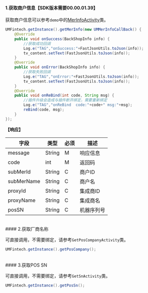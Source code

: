 #### 1.获取商户信息【SDK版本需要00.00.01.39】

获取商户信息可以参考`demo`中的[MerInfoActivity](https://github.com/mr-yang/PayPluginDemo/blob/master/app/src/main/java/com/umpay/payplugindemo/MerInfoActivity.java)类。

```java
UMFintech.getInstance().getMerInfo(new UMMerInfoCallBack() {
	@Override
	public void onSuccess(BackShopInfo info) {
		//获取成功回调
		Log.e("TAG","onSuccess:"+FastJsonUtils.toJson(info));
		tv_content.setText(FastJsonUtils.toJson(info));
	}
	@Override
	public void onError(BackShopInfo info) {
		//获取失败回调
		Log.e("TAG","onError:"+FastJsonUtils.toJson(info));
		tv_content.setText(FastJsonUtils.toJson(info));
	}
	@Override
	public void onReBind(int code, String msg) {
		//插件升级会造成与插件断开绑定，需要重新绑定
		Log.e("TAG","onReBind  code:"+code+" msg:"+msg);
		reBind(code, msg);
	}
});
```

**【响应】**


| 字段  | 类型  | 必须  | 描述  |
| ------------ | ------------ | ------------ | ------------ |
| message  | String  | M  | 响应信息  |
| code  | int  | M  | 返回码  |
| subMerId  | String  | C  | 商户ID  |
| subMerName  | String  | C  | 商户名  |
| proxyId  | String  | C  | 集成商ID  |
| proxyName  | String  | C  | 集成商名  |
| posSN  | String  | C  | 机器序列号  |

<br/>
#### 2.获取厂商名称

可直接调用，不需要绑定，请参考`GetPosCompanyActivity`类。

```java
UMFintech.getInstance().getPosCompany();
```


<br/>
#### 3.获取POS SN

可直接调用，不需要绑定，请参考`GetSnActivity`类。

```java
UMFintech.getInstance().getPosSn();
```

